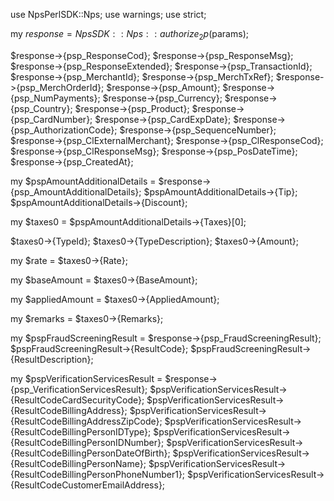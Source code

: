 use NpsPerlSDK::Nps;
use warnings;
use strict;

my $response = NpsSDK::Nps::authorize_2p($params);

$response->{psp_ResponseCod};
$response->{psp_ResponseMsg};
$response->{psp_ResponseExtended};
$response->{psp_TransactionId};
$response->{psp_MerchantId};
$response->{psp_MerchTxRef};
$response->{psp_MerchOrderId};
$response->{psp_Amount};
$response->{psp_NumPayments};
$response->{psp_Currency};
$response->{psp_Country};
$response->{psp_Product};
$response->{psp_CardNumber};
$response->{psp_CardExpDate};
$response->{psp_AuthorizationCode};
$response->{psp_SequenceNumber};
$response->{psp_ClExternalMerchant};
$response->{psp_ClResponseCod};
$response->{psp_ClResponseMsg};
$response->{psp_PosDateTime};
$response->{psp_CreatedAt};

my $pspAmountAdditionalDetails = $response->{psp_AmountAdditionalDetails};
$pspAmountAdditionalDetails->{Tip};
$pspAmountAdditionalDetails->{Discount};

my $taxes0 = $pspAmountAdditionalDetails->{Taxes}[0];

$taxes0->{TypeId};
$taxes0->{TypeDescription};
$taxes0->{Amount};

my $rate = $taxes0->{Rate};

my $baseAmount = $taxes0->{BaseAmount};

my $appliedAmount = $taxes0->{AppliedAmount};

my $remarks = $taxes0->{Remarks};


my $pspFraudScreeningResult = $response->{psp_FraudScreeningResult};
$pspFraudScreeningResult->{ResultCode};
$pspFraudScreeningResult->{ResultDescription};

my $pspVerificationServicesResult = $response->{psp_VerificationServicesResult};
$pspVerificationServicesResult->{ResultCodeCardSecurityCode};
$pspVerificationServicesResult->{ResultCodeBillingAddress};
$pspVerificationServicesResult->{ResultCodeBillingAddressZipCode};
$pspVerificationServicesResult->{ResultCodeBillingPersonIDType};
$pspVerificationServicesResult->{ResultCodeBillingPersonIDNumber};
$pspVerificationServicesResult->{ResultCodeBillingPersonDateOfBirth};
$pspVerificationServicesResult->{ResultCodeBillingPersonName};
$pspVerificationServicesResult->{ResultCodeBillingPersonPhoneNumber1};
$pspVerificationServicesResult->{ResultCodeCustomerEmailAddress};
